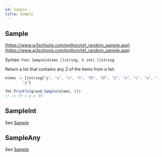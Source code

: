 ```yaml
---
id: Sample
title: Sample
---
```


## Sample
[https://www.w3schools.com/python/ref_random_sample.asp](https://www.w3schools.com/python/ref_random_sample.asp)

Syntax: `func Sample(elems []string, k int) []string`

Return a list that contains any 2 of the items from a list:
```js
elems := []string{"g", "o", "s", "h", "你", "好", "G", "o", "L", "a", "n",
		"g"}

fmt.Println(grand.Sample(elems, 5))
// => [h s g o 你]
```


## SampleInt
See [Sample](#sample)



## SampleAny
See [Sample](#sample)
